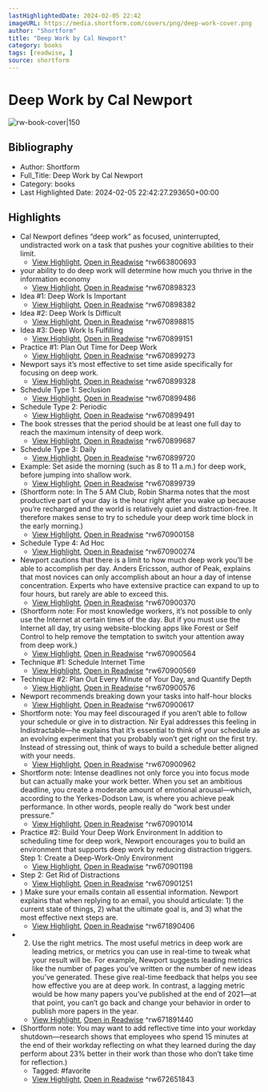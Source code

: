 ```yaml
---
lastHighlightedDate: 2024-02-05 22:42
imageURL: https://media.shortform.com/covers/png/deep-work-cover.png
author: "Shortform"
title: "Deep Work by Cal Newport"
category: books
tags: [readwise, ]
source: shortform
---
```

# Deep Work by Cal Newport

![rw-book-cover|150](https://media.shortform.com/covers/png/deep-work-cover.png)

## Bibliography
- Author: Shortform
- Full_Title: Deep Work by Cal Newport
- Category: books
- Last Highlighted Date: 2024-02-05 22:42:27.293650+00:00

## Highlights
- Cal Newport defines “deep work” as focused, uninterrupted, undistracted work on a task that pushes your cognitive abilities to their limit.
    - [View Highlight](https://www.shortform.com/app/highlights/68c1e708-7aea-442b-86c9-55ac18e7451d), [Open in Readwise](https://readwise.io/open/663800693)
^rw663800693
- your ability to do deep work will determine how much you thrive in the information economy
    - [View Highlight](https://www.shortform.com/app/highlights/e59cb051-a73a-483d-958f-027c413c6378), [Open in Readwise](https://readwise.io/open/670898323)
^rw670898323
- Idea #1: Deep Work Is Important
    - [View Highlight](https://www.shortform.com/app/highlights/10b1edd1-54c2-43d7-ac4f-5ae9523d023a), [Open in Readwise](https://readwise.io/open/670898382)
^rw670898382
- Idea #2: Deep Work Is Difficult
    - [View Highlight](https://www.shortform.com/app/highlights/42284855-d327-4875-81db-c790eb40b551), [Open in Readwise](https://readwise.io/open/670898815)
^rw670898815
- Idea #3: Deep Work Is Fulfilling
    - [View Highlight](https://www.shortform.com/app/highlights/02372464-026c-442f-80fe-13894977ffc6), [Open in Readwise](https://readwise.io/open/670899151)
^rw670899151
- Practice #1: Plan Out Time for Deep Work
    - [View Highlight](https://www.shortform.com/app/highlights/deee2b4e-3313-4c94-a599-55833cf975d0), [Open in Readwise](https://readwise.io/open/670899273)
^rw670899273
- Newport says it’s most effective to set time aside specifically for focusing on deep work.
    - [View Highlight](https://www.shortform.com/app/highlights/4ce695d9-f998-48e1-a007-aa8eca5916f3), [Open in Readwise](https://readwise.io/open/670899328)
^rw670899328
- Schedule Type 1: Seclusion
    - [View Highlight](https://www.shortform.com/app/highlights/fb05d941-8ee0-4dbd-8fa6-ba110d016dc1), [Open in Readwise](https://readwise.io/open/670899486)
^rw670899486
- Schedule Type 2: Periodic
    - [View Highlight](https://www.shortform.com/app/highlights/51f4498b-f918-475b-99b9-e1db2efd4de3), [Open in Readwise](https://readwise.io/open/670899491)
^rw670899491
- The book stresses that the period should be at least one full day to reach the maximum intensity of deep work.
    - [View Highlight](https://www.shortform.com/app/highlights/a24d91e5-dbcc-4f31-9c4b-b783372ba39e), [Open in Readwise](https://readwise.io/open/670899687)
^rw670899687
- Schedule Type 3: Daily
    - [View Highlight](https://www.shortform.com/app/highlights/cb78d47a-6baf-436e-88f6-3e988c853954), [Open in Readwise](https://readwise.io/open/670899720)
^rw670899720
- Example: Set aside the morning (such as 8 to 11 a.m.) for deep work, before jumping into shallow work.
    - [View Highlight](https://www.shortform.com/app/highlights/00970801-21a4-4eee-b22b-4ad707541cbc), [Open in Readwise](https://readwise.io/open/670899739)
^rw670899739
- (Shortform note: In The 5 AM Club, Robin Sharma notes that the most productive part of your day is the hour right after you wake up because you’re recharged and the world is relatively quiet and distraction-free. It therefore makes sense to try to schedule your deep work time block in the early morning.)
    - [View Highlight](https://www.shortform.com/app/highlights/405a3adf-ecfe-463a-ae56-df2f924ae5ff), [Open in Readwise](https://readwise.io/open/670900158)
^rw670900158
- Schedule Type 4: Ad Hoc
    - [View Highlight](https://www.shortform.com/app/highlights/e51b52a0-b583-471c-a8e8-cefaa4099ea0), [Open in Readwise](https://readwise.io/open/670900274)
^rw670900274
- Newport cautions that there is a limit to how much deep work you’ll be able to accomplish per day. Anders Ericsson, author of Peak, explains that most novices can only accomplish about an hour a day of intense concentration. Experts who have extensive practice can expand to up to four hours, but rarely are able to exceed this.
    - [View Highlight](https://www.shortform.com/app/highlights/40a0ba98-91cd-4de5-98a0-70db8c2a177a), [Open in Readwise](https://readwise.io/open/670900370)
^rw670900370
- (Shortform note: For most knowledge workers, it’s not possible to only use the Internet at certain times of the day. But if you must use the Internet all day, try using website-blocking apps like Forest or Self Control to help remove the temptation to switch your attention away from deep work.)
    - [View Highlight](https://www.shortform.com/app/highlights/f5b615f6-090f-4049-a7ee-7d6fbb5d6702), [Open in Readwise](https://readwise.io/open/670900564)
^rw670900564
- Technique #1: Schedule Internet Time
    - [View Highlight](https://www.shortform.com/app/highlights/47447bf5-d5c2-4702-a21c-1d0438a693ca), [Open in Readwise](https://readwise.io/open/670900569)
^rw670900569
- Technique #2: Plan Out Every Minute of Your Day, and Quantify Depth
    - [View Highlight](https://www.shortform.com/app/highlights/4997cd26-214a-400a-b958-975773214c9c), [Open in Readwise](https://readwise.io/open/670900576)
^rw670900576
- Newport recommends breaking down your tasks into half-hour blocks
    - [View Highlight](https://www.shortform.com/app/highlights/3a79011b-8a4b-4c8f-abdb-1150feb72ec2), [Open in Readwise](https://readwise.io/open/670900617)
^rw670900617
- Shortform note: You may feel discouraged if you aren’t able to follow your schedule or give in to distraction. Nir Eyal addresses this feeling in Indistractable—he explains that it’s essential to think of your schedule as an evolving experiment that you probably won’t get right on the first try. Instead of stressing out, think of ways to build a schedule better aligned with your needs.
    - [View Highlight](https://www.shortform.com/app/highlights/c166f27c-8e83-4fa2-8280-ee92eda74d90), [Open in Readwise](https://readwise.io/open/670900962)
^rw670900962
- Shortform note: Intense deadlines not only force you into focus mode but can actually make your work better. When you set an ambitious deadline, you create a moderate amount of emotional arousal—which, according to the Yerkes-Dodson Law, is where you achieve peak performance. In other words, people really do “work best under pressure.”
    - [View Highlight](https://www.shortform.com/app/highlights/a2ce28d0-fe50-486e-b721-d86c384aa453), [Open in Readwise](https://readwise.io/open/670901014)
^rw670901014
- Practice #2: Build Your Deep Work Environment
  In addition to scheduling time for deep work, Newport encourages you to build an environment that supports deep work by reducing distraction triggers.
  Step 1: Create a Deep-Work-Only Environment
    - [View Highlight](https://www.shortform.com/app/highlights/5729f2b4-ef8e-4f35-a480-0aa71e6d1bd8), [Open in Readwise](https://readwise.io/open/670901198)
^rw670901198
- Step 2: Get Rid of Distractions
    - [View Highlight](https://www.shortform.com/app/highlights/6f0d7188-1e49-49e6-bf01-b4f58f44be32), [Open in Readwise](https://readwise.io/open/670901251)
^rw670901251
- ) Make sure your emails contain all essential information. Newport explains that when replying to an email, you should articulate: 1) the current state of things, 2) what the ultimate goal is, and 3) what the most effective next steps are.
    - [View Highlight](https://www.shortform.com/app/highlights/28f92ae5-3377-4ca7-9e6a-bb144a968c32), [Open in Readwise](https://readwise.io/open/671890406)
^rw671890406
- 2) Use the right metrics. The most useful metrics in deep work are leading metrics, or metrics you can use in real-time to tweak what your result will be. For example, Newport suggests leading metrics like the number of pages you’ve written or the number of new ideas you’ve generated. These give real-time feedback that helps you see how effective you are at deep work. In contrast, a lagging metric would be how many papers you’ve published at the end of 2021—at that point, you can’t go back and change your behavior in order to publish more papers in the year.
    - [View Highlight](https://www.shortform.com/app/highlights/40db8111-8803-4f89-add5-c398eef19d20), [Open in Readwise](https://readwise.io/open/671891440)
^rw671891440
- (Shortform note: You may want to add reflective time into your workday shutdown—research shows that employees who spend 15 minutes at the end of their workday reflecting on what they learned during the day perform about 23% better in their work than those who don’t take time for reflection.) 
    - Tagged: #favorite
    - [View Highlight](https://www.shortform.com/app/highlights/ce395501-adff-4539-bbac-a517fa275609), [Open in Readwise](https://readwise.io/open/672651843)
^rw672651843


